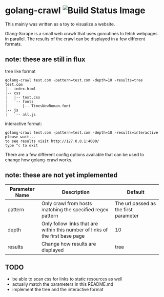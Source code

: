 # golang-crawl ![Build Status Image](https://travis-ci.org/DBarney/golang-crawl.svg)

This mainly was written as a toy to visualize a website.

Glang-Scrape is a small web crawlr that uses goroutines to fetch webpages in parallel. The results of the crawl can be displayed in a few different formats.

## note: these are still in flux

tree like format
```
golang-crawl test.com -pattern=test.com -depth=10 -results=tree
test.com
|-- index.html
|-- css
|   |-- test.css
|   `-- fonts
|       |-- TimesNewRoman.font
|-- js
|   `-- all.js
```

interactive format:
```
golang-crawl test.com -pattern=test.com -depth=10 -results=interactive
please wait...
to see results visit http://127.0.0.1:4000/
type ^c to exit
```

There are a few different config options available that can be used to change how golang-crawl works.

## note: these are not yet implemented

| Parameter Name | Description | Default |
| --- | --- | --- |
| pattern | Only crawl from hosts matching the specified regex pattern | The url passed as the first parameter|
| depth | Only follow links that are within this number of links of the first base page | 10 |
| results | Change how results are displayed | tree |


## TODO
- be able to scan css for links to static resources as well
- actually match the parameters in this README.md
- implement the tree and the interactive format